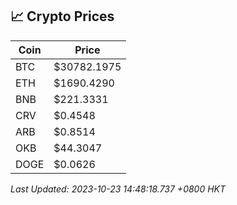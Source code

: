 ## 📈 Crypto Prices

| Coin | Price |
| ---- | ----- |
| BTC | $30782.1975 |
| ETH | $1690.4290 |
| BNB | $221.3331 |
| CRV | $0.4548 |
| ARB | $0.8514 |
| OKB | $44.3047 |
| DOGE | $0.0626 |

_Last Updated: 2023-10-23 14:48:18.737 +0800 HKT_